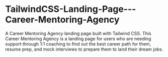 # TailwindCSS-Landing-Page---Career-Mentoring-Agency
A Career Mentoring Agency landing page built with Tailwind CSS. This Career Mentoring Agency is a landing page for users who are needing support through 1:1 coaching to find out the best career path for them, resume prep, and mock interviews to prepare them to land their dream jobs. 
